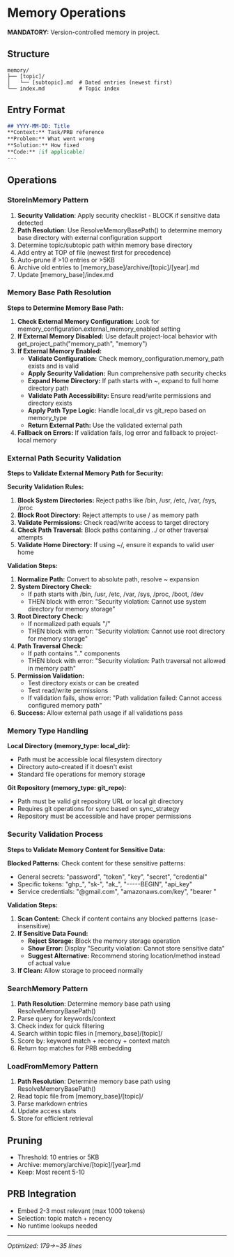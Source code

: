 # Memory Operations

**MANDATORY:** Version-controlled memory in project.

## Structure
```
memory/
├── [topic]/
│   └── [subtopic].md  # Dated entries (newest first)
└── index.md           # Topic index
```

## Entry Format
```markdown
## YYYY-MM-DD: Title
**Context:** Task/PRB reference
**Problem:** What went wrong
**Solution:** How fixed
**Code:** [if applicable]
---
```

## Operations

### StoreInMemory Pattern
1. **Security Validation**: Apply security checklist - BLOCK if sensitive data detected
2. **Path Resolution**: Use ResolveMemoryBasePath() to determine memory base directory with external configuration support
3. Determine topic/subtopic path within memory base directory
4. Add entry at TOP of file (newest first for precedence)
5. Auto-prune if >10 entries or >5KB
6. Archive old entries to [memory_base]/archive/[topic]/[year].md
7. Update [memory_base]/index.md

### Memory Base Path Resolution

**Steps to Determine Memory Base Path:**
1. **Check External Memory Configuration:** Look for memory_configuration.external_memory_enabled setting
2. **If External Memory Disabled:** Use default project-local behavior with get_project_path("memory_path", "memory")
3. **If External Memory Enabled:**
   - **Validate Configuration:** Check memory_configuration.memory_path exists and is valid
   - **Apply Security Validation:** Run comprehensive path security checks
   - **Expand Home Directory:** If path starts with ~, expand to full home directory path
   - **Validate Path Accessibility:** Ensure read/write permissions and directory exists
   - **Apply Path Type Logic:** Handle local_dir vs git_repo based on memory_type
   - **Return External Path:** Use the validated external path
4. **Fallback on Errors:** If validation fails, log error and fallback to project-local memory

### External Path Security Validation

**Steps to Validate External Memory Path for Security:**

**Security Validation Rules:**
1. **Block System Directories:** Reject paths like /bin, /usr, /etc, /var, /sys, /proc
2. **Block Root Directory:** Reject attempts to use / as memory path
3. **Validate Permissions:** Check read/write access to target directory
4. **Check Path Traversal:** Block paths containing ../ or other traversal attempts
5. **Validate Home Directory:** If using ~/, ensure it expands to valid user home

**Validation Steps:**
1. **Normalize Path:** Convert to absolute path, resolve ~ expansion
2. **System Directory Check:** 
   - If path starts with /bin, /usr, /etc, /var, /sys, /proc, /boot, /dev
   - THEN block with error: "Security violation: Cannot use system directory for memory storage"
3. **Root Directory Check:**
   - If normalized path equals "/"
   - THEN block with error: "Security violation: Cannot use root directory for memory storage"
4. **Path Traversal Check:**
   - If path contains ".." components
   - THEN block with error: "Security violation: Path traversal not allowed in memory path"
5. **Permission Validation:**
   - Test directory exists or can be created
   - Test read/write permissions
   - If validation fails, show error: "Path validation failed: Cannot access configured memory path"
6. **Success:** Allow external path usage if all validations pass

### Memory Type Handling

**Local Directory (memory_type: local_dir):**
- Path must be accessible local filesystem directory
- Directory auto-created if it doesn't exist
- Standard file operations for memory storage

**Git Repository (memory_type: git_repo):**
- Path must be valid git repository URL or local git directory
- Requires git operations for sync based on sync_strategy
- Repository must be accessible and have proper permissions

### Security Validation Process

**Steps to Validate Memory Content for Sensitive Data:**

**Blocked Patterns:** Check content for these sensitive patterns:
- General secrets: "password", "token", "key", "secret", "credential"
- Specific tokens: "ghp_", "sk-", "ak_", "-----BEGIN", "api_key"
- Service credentials: "@gmail.com", "amazonaws.com/key", "bearer "

**Validation Steps:**
1. **Scan Content:** Check if content contains any blocked patterns (case-insensitive)
2. **If Sensitive Data Found:**
   - **Reject Storage:** Block the memory storage operation
   - **Show Error:** Display "Security violation: Cannot store sensitive data"
   - **Suggest Alternative:** Recommend storing location/method instead of actual value
3. **If Clean:** Allow storage to proceed normally

### SearchMemory Pattern
1. **Path Resolution**: Determine memory base path using ResolveMemoryBasePath()
2. Parse query for keywords/context
3. Check index for quick filtering
4. Search within topic files in [memory_base]/[topic]/
5. Score by: keyword match + recency + context match
6. Return top matches for PRB embedding

### LoadFromMemory Pattern
1. **Path Resolution**: Determine memory base path using ResolveMemoryBasePath()
2. Read topic file from [memory_base]/[topic]/
3. Parse markdown entries
4. Update access stats
5. Store for efficient retrieval

## Pruning
- Threshold: 10 entries or 5KB
- Archive: memory/archive/[topic]/[year].md
- Keep: Most recent 5-10

## PRB Integration
- Embed 2-3 most relevant (max 1000 tokens)
- Selection: topic match + recency
- No runtime lookups needed

---
*Optimized: 179→~35 lines*